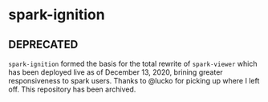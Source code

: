 # spark-ignition

## DEPRECATED

`spark-ignition` formed the basis for the total rewrite of `spark-viewer` which has been deployed live as of December 13, 2020, brining greater responsiveness to spark users. Thanks to @lucko for picking up where I left off. This repository has been archived.
